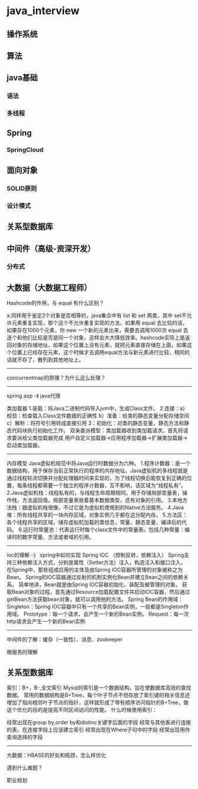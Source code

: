 # java_interview

## 操作系统
## 算法
## java基础
### 语法
### 多线程
## Spring
### SpringCloud
## 面向对象 
### SOLID原则
### 设计模式
## 关系型数据库
## 中间件（高级-资深开发）
### 分布式
## 大数据（大数据工程师）

Hashcode的作用，与 equal 有什么区别？

a.同样用于鉴定2个对象是否相等的，java集合中有 list 和 set 两类，其中 set不允许元素重复实现，那个这个不允许重复实现的方法，如果用 equal 去比较的话，如果存在1000个元素，你 new 一个新的元素出来，需要去调用1000次 equal 去逐个和他们比较是否是同一个对象，这样会大大降低效率。hashcode实际上是返回对象的存储地址，如果这个位置上没有元素，就把元素直接存储在上面，如果这个位置上已经存在元素，这个时候才去调用equal方法与新元素进行比较，相同的话就不存了，散列到其他地址上。

--------------------------------------------------------

concurrentmap的原理？为什么这么处理？


-------------------------------------------------------

spring aop -》 java代理

类加载器
1.装载：将Java二进制代码导入jvm中，生成Class文件。
2.连接：a）校验：检查载入Class文件数据的正确性 b）准备：给类的静态变量分配存储空间 c）解析：将符号引用转成直接引用
3：初始化：对类的静态变量，静态方法和静态代码块执行初始化工作。
双亲委派模型：类加载器收到类加载请求，首先将请求委派给父类加载器完成 用户自定义加载器->应用程序加载器->扩展类加载器->启动类加载器。

----------------------------------------------------

内存模型
Java虚拟机规范中将Java运行时数据分为六种。
1.程序计数器：是一个数据结构，用于保存当前正常执行的程序的内存地址。Java虚拟机的多线程就是通过线程轮流切换并分配处理器时间来实现的，为了线程切换后能恢复到正确的位置，每条线程都需要一个独立的程序计数器，互不影响，该区域为“线程私有”。
2.Java虚拟机栈：线程私有的，与线程生命周期相同，用于存储局部变量表，操作栈，方法返回值。局部变量表放着基本数据类型，还有对象的引用。
3.本地方法栈：跟虚拟机栈很像，不过它是为虚拟机使用到的Native方法服务。
4.Java堆：所有线程共享的一块内存区域，对象实例几乎都在这分配内存。
5.方法区：各个线程共享的区域，储存虚拟机加载的类信息，常量，静态变量，编译后的代码。
6.运行时常量池：代表运行时每个class文件中的常量表。包括几种常量：编译时的数字常量、方法或者域的引用。

---------------------------------------------------


ioc的理解 -》 spring中如何实现
Spring IOC （控制反转，依赖注入）
Spring支持三种依赖注入方式，分别是属性（Setter方法）注入，构造注入和接口注入。
在Spring中，那些组成应用的主体及由Spring IOC容器所管理的对象被称之为Bean。
Spring的IOC容器通过反射的机制实例化Bean并建立Bean之间的依赖关系。
简单地讲，Bean就是由Spring IOC容器初始化、装配及被管理的对象。
获取Bean对象的过程，首先通过Resource加载配置文件并启动IOC容器，然后通过getBean方法获取bean对象，就可以调用他的方法。
Spring Bean的作用域：
Singleton：Spring IOC容器中只有一个共享的Bean实例，一般都是Singleton作用域。
Prototype：每一个请求，会产生一个新的Bean实例。
Request：每一次http请求会产生一个新的Bean实例

-----------------------------------------------------

中间件的了解：缓存（一致性）、消息、zookeeper

微服务的理解

## 关系型数据库
索引：B+，B-,全文索引
Mysql的索引是一个数据结构，旨在使数据库高效的查找数据。
常用的数据结构是B+Tree，每个叶子节点不但存放了索引键的相关信息还增加了指向相邻叶子节点的指针，这样就形成了带有顺序访问指针的B+Tree，做这个优化的目的是提高不同区间访问的性能。
什么时候使用索引：

经常出现在group by,order by和distinc关键字后面的字段
经常与其他表进行连接的表，在连接字段上应该建立索引
经常出现在Where子句中的字段
经常出现用作查询选择的字段

--------------------------------

大数据：HBASE的好处和瓶颈，怎么样优化

遇到什么难题？

职业规划
